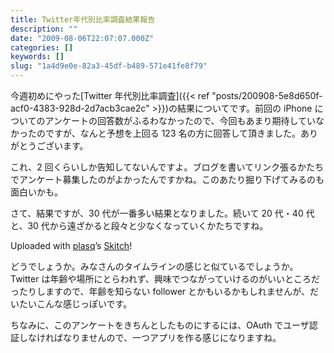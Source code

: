 ```yaml
---
title: Twitter年代別比率調査結果報告
description: ""
date: "2009-08-06T22:07:07.000Z"
categories: []
keywords: []
slug: "1a4d9e0e-82a3-45df-b489-571e41fe8f79"
---
```


今週初めにやった[Twitter 年代別比率調査]({{< ref "posts/200908-5e8d650f-acf0-4383-928d-2d7acb3cae2c" >}})の結果についてです。前回の iPhone についてのアンケートの回答数がふるわなかったので、今回もあまり期待していなかったのですが、なんと予想を上回る 123 名の方に回答して頂きました。ありがとうございます。

これ、2 回くらいしか告知してないんですよ。ブログを書いてリンク張るかたちでアンケート募集したのがよかったんですかね。このあたり掘り下げてみるのも面白いかも。

さて、結果ですが、30 代が一番多い結果となりました。続いて 20 代・40 代と、30 代から遠ざかると段々と少なくなっていくかたちですね。

Uploaded with [plasq](http://plasq.com/)’s [Skitch](http://skitch.com)!

どうでしょうか。みなさんのタイムラインの感じと似ているでしょうか。Twitter は年齢や場所にとらわれず、興味でつながっていけるのがいいところだったりしますので、年齢を知らない follower とかもいるかもしれませんが、だいたいこんな感じっぽいです。

ちなみに、このアンケートをきちんとしたものにするには、OAuth でユーザ認証しなければなりませんので、一つアプリを作る感じになりますね。
